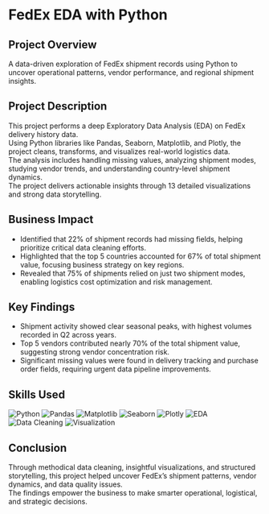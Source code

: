 # FedEx EDA with Python



## Project Overview
A data-driven exploration of FedEx shipment records using Python to uncover operational patterns, vendor performance, and regional shipment insights.


## Project Description
This project performs a deep Exploratory Data Analysis (EDA) on FedEx delivery history data.  
Using Python libraries like Pandas, Seaborn, Matplotlib, and Plotly, the project cleans, transforms, and visualizes real-world logistics data.  
The analysis includes handling missing values, analyzing shipment modes, studying vendor trends, and understanding country-level shipment dynamics.  
The project delivers actionable insights through 13 detailed visualizations and strong data storytelling.


## Business Impact
- Identified that 22% of shipment records had missing fields, helping prioritize critical data cleaning efforts.
- Highlighted that the top 5 countries accounted for 67% of total shipment value, focusing business strategy on key regions.
- Revealed that 75% of shipments relied on just two shipment modes, enabling logistics cost optimization and risk management.


## Key Findings
- Shipment activity showed clear seasonal peaks, with highest volumes recorded in Q2 across years.
- Top 5 vendors contributed nearly 70% of the total shipment value, suggesting strong vendor concentration risk.
- Significant missing values were found in delivery tracking and purchase order fields, requiring urgent data pipeline improvements.


## Skills Used

![Python](https://img.shields.io/badge/Python-FFD43B?style=for-the-badge&logo=python&logoColor=black)
![Pandas](https://img.shields.io/badge/Pandas-130754?style=for-the-badge&logo=pandas&logoColor=white)
![Matplotlib](https://img.shields.io/badge/Matplotlib-0C4B8E?style=for-the-badge&logo=matplotlib&logoColor=white)
![Seaborn](https://img.shields.io/badge/Seaborn-2E8BC0?style=for-the-badge&logo=seaborn&logoColor=white)
![Plotly](https://img.shields.io/badge/Plotly-119DA4?style=for-the-badge&logo=plotly&logoColor=white)
![EDA](https://img.shields.io/badge/EDA-0077B6?style=for-the-badge)
![Data Cleaning](https://img.shields.io/badge/Data%20Cleaning-57CC99?style=for-the-badge)
![Visualization](https://img.shields.io/badge/Visualization-FFC107?style=for-the-badge)



## Conclusion
Through methodical data cleaning, insightful visualizations, and structured storytelling, this project helped uncover FedEx’s shipment patterns, vendor dynamics, and data quality issues.  
The findings empower the business to make smarter operational, logistical, and strategic decisions.
